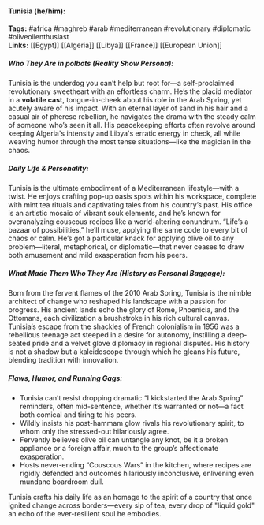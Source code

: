 #### Tunisia (he/him):  
**Tags:** #africa #maghreb #arab #mediterranean #revolutionary #diplomatic #oliveoilenthusiast  
**Links:** [[Egypt]] [[Algeria]] [[Libya]] [[France]] [[European Union]]

##### Who They Are in *polbots* (Reality Show Persona):  
Tunisia is the underdog you can’t help but root for—a self-proclaimed revolutionary sweetheart with an effortless charm. He’s the placid mediator in a **volatile cast**, tongue-in-cheek about his role in the Arab Spring, yet acutely aware of his impact. With an eternal layer of sand in his hair and a casual air of pherese rebellion, he navigates the drama with the steady calm of someone who’s seen it all. His peacekeeping efforts often revolve around keeping Algeria's intensity and Libya's erratic energy in check, all while weaving humor through the most tense situations—like the magician in the chaos.

##### Daily Life & Personality:  
Tunisia is the ultimate embodiment of a Mediterranean lifestyle—with a twist. He enjoys crafting pop-up oasis spots within his workspace, complete with mint tea rituals and captivating tales from his country’s past. His office is an artistic mosaic of vibrant souk elements, and he’s known for overanalyzing couscous recipes like a world-altering conundrum. “Life’s a bazaar of possibilities,” he’ll muse, applying the same code to every bit of chaos or calm. He’s got a particular knack for applying olive oil to any problem—literal, metaphorical, or diplomatic—that never ceases to draw both amusement and mild exasperation from his peers.

##### What Made Them Who They Are (History as Personal Baggage):  
Born from the fervent flames of the 2010 Arab Spring, Tunisia is the nimble architect of change who reshaped his landscape with a passion for progress. His ancient lands echo the glory of Rome, Phoenicia, and the Ottomans, each civilization a brushstroke in his rich cultural canvas. Tunisia’s escape from the shackles of French colonialism in 1956 was a rebellious teenage act steeped in a desire for autonomy, instilling a deep-seated pride and a velvet glove diplomacy in regional disputes. His history is not a shadow but a kaleidoscope through which he gleans his future, blending tradition with innovation.

##### Flaws, Humor, and Running Gags:  
- Tunisia can’t resist dropping dramatic “I kickstarted the Arab Spring” reminders, often mid-sentence, whether it’s warranted or not—a fact both comical and tiring to his peers.  
- Wildly insists his post-hammam glow rivals his revolutionary spirit, to whom only the stressed-out hilariously agree.  
- Fervently believes olive oil can untangle any knot, be it a broken appliance or a foreign affair, much to the group’s affectionate exasperation.  
- Hosts never-ending “Couscous Wars” in the kitchen, where recipes are rigidly defended and outcomes hilariously inconclusive, enlivening even mundane boardroom dull.  

Tunisia crafts his daily life as an homage to the spirit of a country that once ignited change across borders—every sip of tea, every drop of "liquid gold" an echo of the ever-resilient soul he embodies.